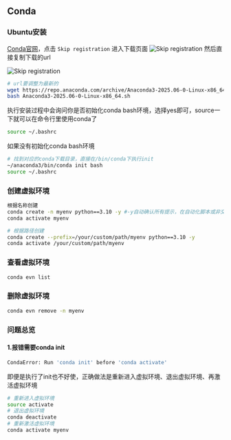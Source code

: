 ## Conda

### Ubuntu安装
[Conda官网](https://www.anaconda.com/download/)，点击 `Skip registration` 进入下载页面
![Skip registration](/lang/python/condaguanwang.png)
然后直接复制下载的url

![Skip registration](/lang/python/condadownloadurl.png)

```bash
# url要调整为最新的
wget https://repo.anaconda.com/archive/Anaconda3-2025.06-0-Linux-x86_64.sh
bash Anaconda3-2025.06-0-Linux-x86_64.sh
```
执行安装过程中会询问你是否初始化conda bash环境，选择yes即可，source一下就可以在命令行里使用conda了
```bash
source ~/.bashrc
```
如果没有初始化conda bash环境
```bash
# 找到对应的conda下载目录，直接在/bin/conda下执行init
~/anaconda3/bin/conda init bash 
source ~/.bashrc
```
### 创建虚拟环境

```bash
根据名称创建
conda create -n myenv python==3.10 -y #-y自动确认所有提示，在自动化脚本或非交互式场景中很有用，当然为了省实验可以
conda activate myenv

# 根据路径创建
conda create --prefix=/your/custom/path/myenv python==3.10 -y
conda activate /your/custom/path/myenv
```

### 查看虚拟环境
```bash
conda evn list
```

### 删除虚拟环境
```bash
conda evn remove -n myenv
```

### 问题总览


#### 1.报错需要conda init
```bash
CondaError: Run 'conda init' before 'conda activate'
```
即便是执行了init也不好使，正确做法是重新进入虚拟环境、退出虚拟环境、再激活虚拟环境
```bash
# 重新进入虚拟环境
source activate
# 退出虚拟环境
conda deactivate
# 重新激活虚拟环境
conda activate myenv
```